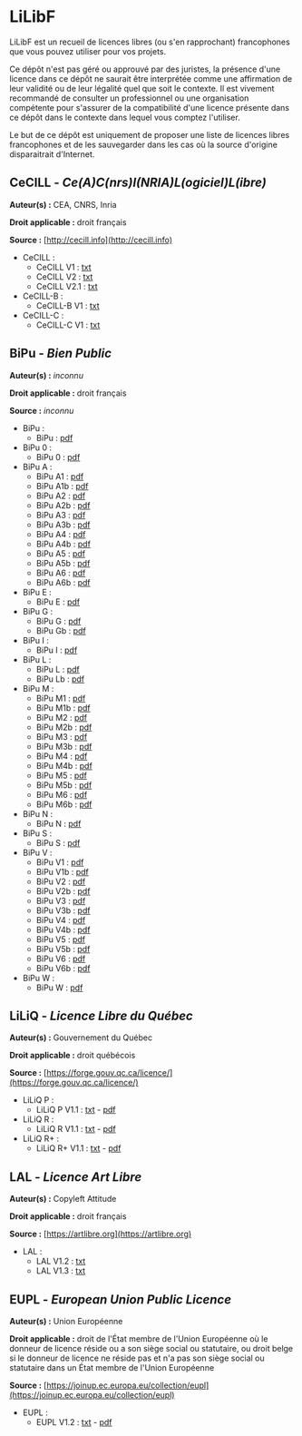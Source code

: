 # LiLibF

LiLibF est un recueil de licences libres (ou s'en rapprochant) francophones que vous pouvez utiliser pour vos projets.

Ce dépôt n'est pas géré ou approuvé par des juristes, la présence d'une licence dans ce dépôt ne saurait être interprétée comme une affirmation de leur validité ou de leur légalité quel que soit le contexte. Il est vivement recommandé de consulter un professionnel ou une organisation compétente pour s'assurer de la compatibilité d'une licence présente dans ce dépôt dans le contexte dans lequel vous comptez l'utiliser.

Le but de ce dépôt est uniquement de proposer une liste de licences libres francophones et de les sauvegarder dans les cas où la source d'origine disparaitrait d'Internet.

## CeCILL - _Ce(A)C(nrs)I(NRIA)L(ogiciel)L(ibre)_

**Auteur(s) :** CEA, CNRS, Inria

**Droit applicable :** droit français

**Source :** [http://cecill.info](http://cecill.info)

- CeCILL :
  - CeCILL V1 : [txt](CeCILL/CeCILL_V1.txt)
  - CeCILL V2 : [txt](CeCILL/CeCILL_V2.txt)
  - CeCILL V2.1 : [txt](CeCILL/CeCILL_V2.1.txt)
- CeCILL-B :
  - CeCILL-B V1 : [txt](CeCILL/CeCILL-B_V1.txt)
- CeCILL-C :
  - CeCILL-C V1 : [txt](CeCILL/CeCILL-C_V1.txt)

## BiPu - _Bien Public_

**Auteur(s) :** _inconnu_

**Droit applicable :** droit français

**Source :** _inconnu_

- BiPu :
  - BiPu : [pdf](BiPu/BiPu.pdf)
- BiPu 0 :
  - BiPu 0 : [pdf](BiPu/BiPu_0.pdf)
- BiPu A :
  - BiPu A1 : [pdf](BiPu/BiPu_A1.pdf)
  - BiPu A1b : [pdf](BiPu/BiPu_A1b.pdf)
  - BiPu A2 : [pdf](BiPu/BiPu_A2.pdf)
  - BiPu A2b : [pdf](BiPu/BiPu_A2b.pdf)
  - BiPu A3 : [pdf](BiPu/BiPu_A3.pdf)
  - BiPu A3b : [pdf](BiPu/BiPu_A3b.pdf)
  - BiPu A4 : [pdf](BiPu/BiPu_A4.pdf)
  - BiPu A4b : [pdf](BiPu/BiPu_A4b.pdf)
  - BiPu A5 : [pdf](BiPu/BiPu_A5.pdf)
  - BiPu A5b : [pdf](BiPu/BiPu_A5b.pdf)
  - BiPu A6 : [pdf](BiPu/BiPu_A6.pdf)
  - BiPu A6b : [pdf](BiPu/BiPu_A6b.pdf)
- BiPu E :
  - BiPu E : [pdf](BiPu/BiPu_E.pdf)
- BiPu G :
  - BiPu G : [pdf](BiPu/BiPu_G.pdf)
  - BiPu Gb : [pdf](BiPu/BiPu_Gb.pdf)
- BiPu I :
  - BiPu I : [pdf](BiPu/BiPu_I.pdf)
- BiPu L :
  - BiPu L : [pdf](BiPu/BiPu_L.pdf)
  - BiPu Lb : [pdf](BiPu/BiPu_Lb.pdf)
- BiPu M :
  - BiPu M1 : [pdf](BiPu/BiPu_M1.pdf)
  - BiPu M1b : [pdf](BiPu/BiPu_M1b.pdf)
  - BiPu M2 : [pdf](BiPu/BiPu_M2.pdf)
  - BiPu M2b : [pdf](BiPu/BiPu_M2b.pdf)
  - BiPu M3 : [pdf](BiPu/BiPu_M3.pdf)
  - BiPu M3b : [pdf](BiPu/BiPu_M3b.pdf)
  - BiPu M4 : [pdf](BiPu/BiPu_M4.pdf)
  - BiPu M4b : [pdf](BiPu/BiPu_M4b.pdf)
  - BiPu M5 : [pdf](BiPu/BiPu_M5.pdf)
  - BiPu M5b : [pdf](BiPu/BiPu_M5b.pdf)
  - BiPu M6 : [pdf](BiPu/BiPu_M6.pdf)
  - BiPu M6b : [pdf](BiPu/BiPu_M6b.pdf)
- BiPu N :
  - BiPu N : [pdf](BiPu/BiPu_N.pdf)
- BiPu S :
  - BiPu S : [pdf](BiPu/BiPu_S.pdf)
- BiPu V :
  - BiPu V1 : [pdf](BiPu/BiPu_V1.pdf)
  - BiPu V1b : [pdf](BiPu/BiPu_V1b.pdf)
  - BiPu V2 : [pdf](BiPu/BiPu_V2.pdf)
  - BiPu V2b : [pdf](BiPu/BiPu_V2b.pdf)
  - BiPu V3 : [pdf](BiPu/BiPu_V3.pdf)
  - BiPu V3b : [pdf](BiPu/BiPu_V3b.pdf)
  - BiPu V4 : [pdf](BiPu/BiPu_V4.pdf)
  - BiPu V4b : [pdf](BiPu/BiPu_V4b.pdf)
  - BiPu V5 : [pdf](BiPu/BiPu_V5.pdf)
  - BiPu V5b : [pdf](BiPu/BiPu_V5b.pdf)
  - BiPu V6 : [pdf](BiPu/BiPu_V6.pdf)
  - BiPu V6b : [pdf](BiPu/BiPu_V6b.pdf)
- BiPu W :
  - BiPu W : [pdf](BiPu/BiPu_W.pdf)

## LiLiQ - _Licence Libre du Québec_

**Auteur(s) :** Gouvernement du Québec

**Droit applicable :** droit québécois

**Source :** [https://forge.gouv.qc.ca/licence/](https://forge.gouv.qc.ca/licence/)

- LiLiQ P :
  - LiLiQ P V1.1 : [txt](LiLiQ/LiLiQ-P_V1.1.txt) - [pdf](LiLiQ/LiLiQ-P_V1.1.pdf)
- LiLiQ R :
  - LiLiQ R V1.1 : [txt](LiLiQ/LiLiQ-R_V1.1.txt) - [pdf](LiLiQ/LiLiQ-R_V1.1.pdf)
- LiLiQ R+ :
  - LiLiQ R+ V1.1 : [txt](LiLiQ/LiLiQ-R+_V1.1.txt) - [pdf](LiLiQ/LiLiQ-R+_V1.1.pdf)

## LAL - _Licence Art Libre_

**Auteur(s) :** Copyleft Attitude

**Droit applicable :** droit français

**Source :** [https://artlibre.org](https://artlibre.org)

- LAL :
  - LAL V1.2 : [txt](LAL/LAL_V1.2.txt)
  - LAL V1.3 : [txt](LAL/LAL_V1.3.txt)

## EUPL - _European Union Public Licence_

**Auteur(s) :** Union Européenne

**Droit applicable :** droit de l'État membre de l'Union Européenne où le donneur de licence réside ou
a son siège social ou statutaire, ou droit belge si le donneur de licence ne réside pas et n'a pas son siège social ou statutaire dans un État membre de l'Union Européenne

**Source :** [https://joinup.ec.europa.eu/collection/eupl](https://joinup.ec.europa.eu/collection/eupl)

- EUPL :
  - EUPL V1.2 : [txt](EUPL/EUPL_V1.2.txt) - [pdf](EUPL/EUPL_V1.2.pdf)
